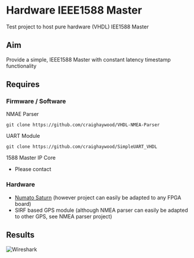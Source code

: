 # Hardware IEEE1588 Master
Test project to host pure hardware (VHDL) IEE1588 Master 

## Aim
Provide a simple, IEEE1588 Master with constant latency timestamp functionality

## Requires

### Firmware / Software
NMAE Parser
```
git clone https://github.com/craighaywood/VHDL-NMEA-Parser
```
UART Module
```
git clone https://github.com/craighaywood/SimpleUART_VHDL
```
1588 Master IP Core  
- Please contact

### Hardware
- [Numato Saturn](http://numato.com/saturn-spartan-6-fpga-development-board-with-ddr-sdram/) (however project can easily be adapted to any FPGA board)
- SIRF based GPS module (although NMEA parser can easily be adapted to other GPS, see NMEA parser project)


## Results
![Wireshark](https://raw.githubusercontent.com/craighaywood/IEEE1588-Master-VHDL/master/data/screenshot.png)
